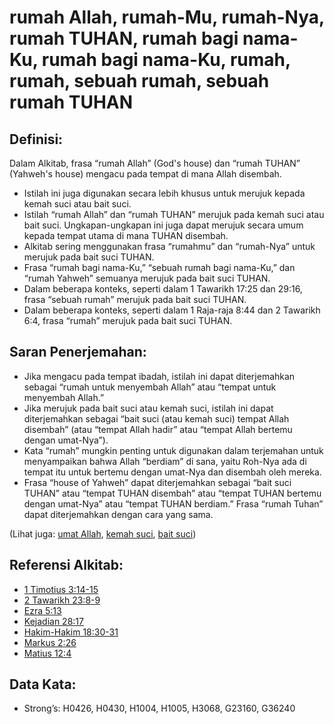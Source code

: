 # rumah Allah, rumah-Mu, rumah-Nya, rumah TUHAN, rumah bagi nama-Ku, rumah bagi nama-Ku, rumah, rumah, sebuah rumah, sebuah rumah TUHAN

## Definisi:

Dalam Alkitab, frasa “rumah Allah” (God's house) dan “rumah TUHAN” (Yahweh's house) mengacu pada tempat di mana Allah disembah.

* Istilah ini juga digunakan secara lebih khusus untuk merujuk kepada kemah suci atau bait suci.
* Istilah “rumah Allah” dan “rumah TUHAN” merujuk pada kemah suci atau bait suci. Ungkapan-ungkapan ini juga dapat merujuk secara umum kepada tempat utama di mana TUHAN disembah.
* Alkitab sering menggunakan frasa “rumahmu” dan “rumah-Nya” untuk merujuk pada bait suci TUHAN.
* Frasa “rumah bagi nama-Ku,” “sebuah rumah bagi nama-Ku,” dan “rumah Yahweh” semuanya merujuk pada bait suci TUHAN.
* Dalam beberapa konteks, seperti dalam 1 Tawarikh 17:25 dan 29:16, frasa “sebuah rumah” merujuk pada bait suci TUHAN.
* Dalam beberapa konteks, seperti dalam 1 Raja-raja 8:44 dan 2 Tawarikh 6:4, frasa “rumah” merujuk pada bait suci TUHAN.

## Saran Penerjemahan:

* Jika mengacu pada tempat ibadah, istilah ini dapat diterjemahkan sebagai “rumah untuk menyembah Allah” atau “tempat untuk menyembah Allah.”
* Jika merujuk pada bait suci atau kemah suci, istilah ini dapat diterjemahkan sebagai “bait suci (atau kemah suci) tempat Allah disembah” (atau “tempat Allah hadir” atau “tempat Allah bertemu dengan umat-Nya”).
* Kata “rumah” mungkin penting untuk digunakan dalam terjemahan untuk menyampaikan bahwa Allah “berdiam” di sana, yaitu Roh-Nya ada di tempat itu untuk bertemu dengan umat-Nya dan disembah oleh mereka.
* Frasa “house of Yahweh” dapat diterjemahkan sebagai “bait suci TUHAN” atau “tempat TUHAN disembah” atau “tempat TUHAN bertemu dengan umat-Nya” atau “tempat TUHAN berdiam.” Frasa “rumah Tuhan” dapat diterjemahkan dengan cara yang sama.

(Lihat juga: [umat Allah](../kt/peopleofgod.md), [kemah suci](../kt/tabernacle.md), [bait suci](../kt/temple.md))

## Referensi Alkitab:

* [1 Timotius 3:14-15](rc://en/tn/help/1ti/03/14)
* [2 Tawarikh 23:8-9](rc://en/tn/help/2ch/23/08)
* [Ezra 5:13](rc://en/tn/help/ezr/05/13)
* [Kejadian 28:17](rc://en/tn/help/gen/28/17)
* [Hakim-Hakim 18:30-31](rc://en/tn/help/jdg/18/30)
* [Markus 2:26](rc://en/tn/help/mrk/02/26)
* [Matius 12:4](rc://en/tn/help/mat/12/04)

## Data Kata:

* Strong’s: H0426, H0430, H1004, H1005, H3068, G23160, G36240
